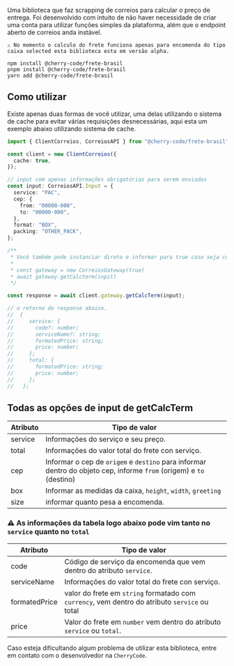 Uma biblioteca que faz scrapping de correios para calcular o preço de entrega. Foi desenvolvido com intuito de não haver necessidade de criar uma conta para utilizar funções simples da plataforma, além que o endpoint aberto de correios anda instável.

```
⚠ No momento o calculo do frete funciona apenas para encomenda do tipo caixa selected esta biblioteca esta em versão alpha.
```

```
npm install @cherry-code/frete-brasil
pnpm install @cherry-code/frete-brasil
yarn add @cherry-code/frete-brasil
```

## Como utilizar

Existe apenas duas formas de você utilizar, uma delas utilizando o sistema de cache para evitar várias requisições desnecessárias, aqui esta um exemplo abaixo utilizando sistema de cache.

```ts
import { ClientCorreios, CorreiosAPI } from "@cherry-code/frete-brasil";

const client = new ClientCorreios({
  cache: true,
});

// input com apenas informações obrigatórias para serem enviadas
const input: CorreiosAPI.Input = {
  service: "PAC",
  cep: {
    from: "00000-000",
    to: "00000-000",
  },
  format: "BOX",
  packing: "OTHER_PACK",
};

/**
 * Você também pode instanciar direto e informar para true caso seja com cache ou false
 *
 * const gateway = new CorreiosGateway(true)
 * await gateway.getCalcterm(inpit)
 */

const response = await client.gateway.getCalcTerm(input);

// o retorno do response abaixo.
//  {
//     service: {
//       code?: number;
//       serviceName?: string;
//       formatedPrice: string;
//       price: number;
//     };
//     total: {
//       formatedPrice: string;
//       price: number;
//     };
//   };
```

## Todas as opções de input de getCalcTerm

| Atributo | Tipo de valor                                                                                                       |
| -------- | ------------------------------------------------------------------------------------------------------------------- |
| service  | Informações do serviço e seu preço.                                                                                 |
| total    | Informações do valor total do frete con serviço.                                                                    |
| cep      | Informar o cep de `origem` e `destino` para informar dentro do objeto cep, informe `from` (origem) e `to` (destino) |
| box      | Informar as medidas da caixa, `height`, `width`, `greeting`                                                         |
| size     | informar quanto pesa a encomenda.                                                                                   |

### ⚠ As informações da tabela logo abaixo pode vim tanto no `service` quanto no `total`

| Atributo      | Tipo de valor                                                                                  |
| ------------- | ---------------------------------------------------------------------------------------------- |
| code          | Código de serviço da encomenda que vem dentro do atributo `service`.                           |
| serviceName   | Informações do valor total do frete con serviço.                                               |
| formatedPrice | valor do frete em `string` formatado com `currency`, vem dentro do atributo `service` ou total |
| price         | Valor do frete em `number` vem dentro do atributo `service` ou `total`.                        |

Caso esteja dificultando algum problema de utilizar esta biblioteca, entre em contato com o desenvolvedor na `CherryCode`.
